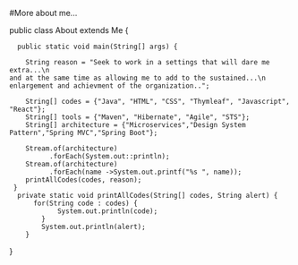 #More about me...

public class About extends Me {

	  public static void main(String[] args) {
	  
		String reason = "Seek to work in a settings that will dare me extra...\n 
    and at the same time as allowing me to add to the sustained...\n
    enlargement and achievment of the organization..";
    
	    String[] codes = {"Java", "HTML", "CSS", "Thymleaf", "Javascript", "React"};
	    String[] tools = {"Maven", "Hibernate", "Agile", "STS"};
	    String[] architecture = {"Microservices","Design System Pattern","Spring MVC","Spring Boot"};
	    
	    Stream.of(architecture)
	          .forEach(System.out::println);
	    Stream.of(architecture)
              .forEach(name ->System.out.printf("%s ", name));  
		printAllCodes(codes, reason); 
     }   
	  private static void printAllCodes(String[] codes, String alert) {
		  for(String code : codes) {
				System.out.println(code);
			}
			System.out.println(alert);	
		}
}


